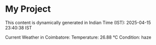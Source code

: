 # My Project

This content is dynamically generated in Indian Time (IST): 2025-04-15 23:40:38 IST


Current Weather in Coimbatore:
Temperature: 26.88 °C
Condition: haze
